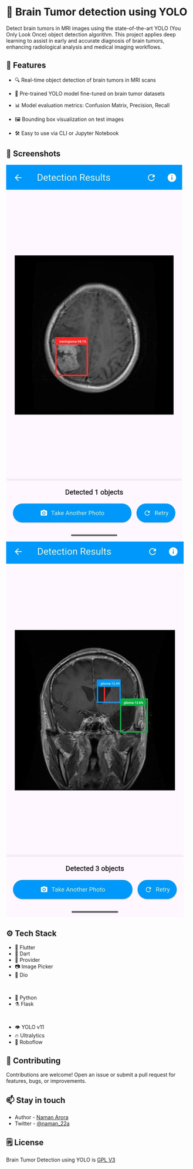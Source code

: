 # 🧠 Brain Tumor detection using YOLO

Detect brain tumors in MRI images using the state-of-the-art YOLO (You Only Look Once) object detection algorithm. This project applies deep learning to assist in early and accurate diagnosis of brain tumors, enhancing radiological analysis and medical imaging workflows.

## 🚀 Features

-   🔍 Real-time object detection of brain tumors in MRI scans
-   🧠 Pre-trained YOLO model fine-tuned on brain tumor datasets
-   📊 Model evaluation metrics: Confusion Matrix, Precision, Recall
-   🖼️ Bounding box visualization on test images

-   🛠️ Easy to use via CLI or Jupyter Notebook

## 📸 Screenshots

![Image 1](./assets/1.jpg)
![Image 2](./assets/2.jpg)

</div>

## ⚙️ Tech Stack

-   📘 Flutter
-   🎯 Dart
-   🎁 Provider
-   📷 Image Picker
-   📨 Dio

<br/>

-   🐍 Python
-   ⚗️ Flask

<br/>

-   👁️ YOLO v11
-   🔥 Ultralytics
-   🤖 Roboflow

## 🤝 Contributing

Contributions are welcome! Open an issue or submit a pull request for features, bugs, or improvements.

## 📫 Stay in touch

-   Author - [Naman Arora](https://namanarora.vercel.app)
-   Twitter - [@naman_22a](https://twitter.com/naman_22a)

## 🗒️ License

Brain Tumor Detection using YOLO is [GPL V3](./LICENSE)
